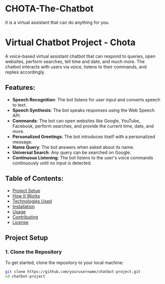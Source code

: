 # CHOTA-The-Chatbot
It is a virtual assistant that can do anything for you.




# Virtual Chatbot Project - Chota

A voice-based virtual assistant chatbot that can respond to queries, open websites, perform searches, tell time and date, and much more. The chatbot interacts with users via voice, listens to their commands, and replies accordingly.

## Features:
- **Speech Recognition**: The bot listens for user input and converts speech to text.
- **Speech Synthesis**: The bot speaks responses using the Web Speech API.
- **Commands**: The bot can open websites like Google, YouTube, Facebook, perform searches, and provide the current time, date, and more.
- **Personalized Greetings**: The bot introduces itself with a personalized message.
- **Name Query**: The bot answers when asked about its name.
- **Universal Search**: Any query can be searched on Google.
- **Continuous Listening**: The bot listens to the user's voice commands continuously until no input is detected.

## Table of Contents:
- [Project Setup](#project-setup)
- [How It Works](#how-it-works)
- [Technologies Used](#technologies-used)
- [Installation](#installation)
- [Usage](#usage)
- [Contributing](#contributing)
- [License](#license)

## Project Setup

### 1. Clone the Repository
To get started, clone the repository to your local machine:

```bash
git clone https://github.com/yourusername/chatbot-project.git
cd chatbot-project



